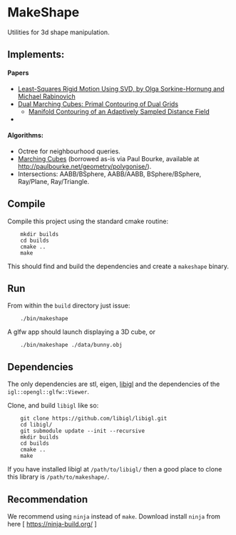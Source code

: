 # MakeShape

Utilities for 3d shape manipulation.

## Implements:

#### Papers
* [ Least-Squares Rigid Motion Using SVD, by Olga Sorkine-Hornung and Michael Rabinovich ](https://igl.ethz.ch/projects/ARAP/svd_rot.pdf)
* [ Dual Marching Cubes: Primal Contouring of Dual Grids ](https://www.cs.rice.edu/~jwarren/papers/dmc.pdf)
  * [ Manifold Contouring of an Adaptively Sampled Distance Field ](http://publications.lib.chalmers.se/records/fulltext/123811.pdf)
* 
 
#### Algorithms:
* Octree for neighbourhood queries.
* [Marching Cubes](https://dl.acm.org/citation.cfm?id=37422) (borrowed as-is via Paul Bourke, available at http://paulbourke.net/geometry/polygonise/).
* Intersections: AABB/BSphere, AABB/AABB, BSphere/BSphere, Ray/Plane, Ray/Triangle.

## Compile

Compile this project using the standard cmake routine:
```
    mkdir builds
    cd builds
    cmake ..
    make
```
This should find and build the dependencies and create a `makeshape` binary.

## Run

From within the `build` directory just issue:
```
    ./bin/makeshape
```
A glfw app should launch displaying a 3D cube,  or
```
    ./bin/makeshape ./data/bunny.obj
```

## Dependencies

The only dependencies are stl, eigen, [libigl](http://libigl.github.io/libigl/) and the 
dependencies of the `igl::opengl::glfw::Viewer`.

Clone, and build `libigl` like so:
```
    git clone https://github.com/libigl/libigl.git
    cd libigl/
    git submodule update --init --recursive
    mkdir builds
    cd builds
    cmake ..
    make
```
If you have installed libigl at `/path/to/libigl/` then a good place to clone this library 
is `/path/to/makeshape/`.

## Recommendation
We recommend using `ninja` instead of `make`. Download install `ninja` from here [
https://ninja-build.org/ ]

